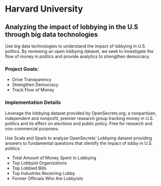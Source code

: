 # Harvard University

## Analyzing the impact of lobbying in the U.S through big data technologies


Use big data technologies to understand the impact of lobbying in U.S. politics. By reviewing an open lobbying dataset, we seek to investigate the flow of money in politics and provide analytics to strengthen democracy.

### Project Goals:

- Drive Transparency
- Strengthen Democracy
- Track Flow of Money

### Implementation Details

Leverage the lobbying dataset provided by OpenSecrets.org, a nonpartisan, independent and nonprofit, premier research group tracking money in U.S. politics and its effect on elections and public policy. 
Free for research and non-commercial purposes. 

Use Scala and Spark to analyze OpenSecrets’ Lobbying dataset providing answers to fundamental questions that identify the impact of lobby in U.S. politics:

- Total Amount of Money Spent in Lobbying
- Top Lobbyist Organizations
- Top Lobbied Bills
- Top Industries Receiving Lobby
- Former Officials Who Are Lobbyists



